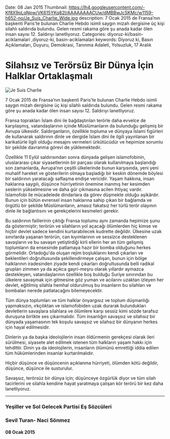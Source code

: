 Date: 08 Jan 2015
Thumbnail: https://lh4.googleusercontent.com/-Kf8X9pLqNpw/VK615YKq82I/AAAAAAAACUw/dMBBwJcSKMc/w1159-h652-no/Je_Suis_Charlie_Wide.jpg
description: 7 Ocak 2015 de Fransa’nın başkenti Paris’te bulunan Charlie Hebdo isimli saygın mizah dergisine üç kişi silahlı saldırıda bulundu. Gelen resmi rakama göre şu anada kadar ölen insan sayısı 12. Saldırıyı lanetliyoruz. 
Categories: diyoruz-ki/basin-aciklamalari ,diyoruz-ki, basin-aciklamalari
keywords: Diyoruz ki, Basın Açıklamaları, Duyuru, Demokrasi, Tanınma Adaleti, Yolsuzluk, 17 Aralık

# Silahsız ve Terörsüz Bir Dünya İçin Halklar Ortaklaşmalı

![Je Suis Charlie](https://lh4.googleusercontent.com/-Kf8X9pLqNpw/VK615YKq82I/AAAAAAAACUw/dMBBwJcSKMc/w1159-h652-no/Je_Suis_Charlie_Wide.jpg)

7 Ocak 2015 de Fransa’nın başkenti Paris’te bulunan Charlie Hebdo isimli saygın mizah dergisine üç kişi silahlı saldırıda bulundu. Gelen resmi rakama göre şu anada kadar ölen insan sayısı 12. Saldırıyı lanetliyoruz.

Fransa toprakları İslam dini ile bağdaştırılan terörle daha evvelce de karşılaşmış, vatandaşlarının içinde Müslümanların da bulunduğu gelişmiş bir Avrupa ülkesidir. Saldırganların, özellikle topluma ve dünyaya İslami figürleri de kullanarak saldırının dinle ve dergide İslam dini ile ilgili yayınlanan bir karikatürle ilgili olduğu mesajını vermeleri ürkütücüdür ve hepimize sorumlu bir şekilde davranma görevi de yüklemektedir.

Özellikle 11 Eylül saldırısından sonra dünyada gelişen islamofobinin, uluslararası çıkar siyasetlerinin bir parçası olarak kullanılmaya başlandığı son zamanlarda, Avrupa’nın çeşitli ülkelerinde bunun karşısında, yeni yeni muhalif hareket ve gösterilerin olmaya başladığı bir keskin dönemde böylesi bir saldırının yaratacağı saflaşma endişe vericidir. Yaşam hakkına, insan haklarına saygılı, düşünce hürriyetinin önemine inanmış her kesimden seslerin yükselmesine ve daha gür çıkmasına acilen ihtiyaç vardır. İslamofobi ile mücadelede dindarlara da görev düşmekte olduğu aşikârdır. Bunun için bütün evrensel insan haklarına sahip çıkan bir bağlamda ve örgütlü bir şekilde Müslümanların, amasız fakatsız her türlü terör olayının dinle ile bağlantısını ve gerekçelerini kesmeleri gerekir.

Bu saldırının faillerinin çıktığı Fransa toplumu aynı zamanda hepimize şunu da göstermiştir; terörün ve silahların yol açacağı ölümlerden hiç kimse ve hiçbir devlet sadece kendini kurtarabilecek kudrette değildir. Ülkesine uzak sınırlarda yaşanan terörün, can kıyımlarının ve sessizce desteklenen savaşların ve bu savaşın yetiştirdiği kirli ellerin her an tüm gelişmiş toplumların da ensesinde patlamaya hazır bir bomba olduğunu herkes görmelidir. Ortadoğu'da oluşan rejim boşluklarını kendi çıkarları ve beklentileri doğrultusunda şekillendirmeye çalışan, bunun için bölge halklarının iradesinden ziyade kendi çıkarları doğrultusunda belli radikal grupları zimmen ya da açıkca gayri-meşru olarak yıllardır aymazca destekleyen, vatandaşlarının özellikle boş bulduğu Suriye sınırından bu ülkelere savaşmak için gitmesine göz yuman ve acılarını uzaktan izleyen her devlet, eğitilmiş silahla hemhal oldurulmuş bu insanların bu silahları ve bombaları nerede patlatacağını bilemeyecektir.

Tüm dünya toplumları ve tüm halklar önyargısız ve toplum düşmanlığı yapmaksızın, ırkçılıktan ve islamofobiden uzak durarak bulundukları devletlerin savaşlara silahlara ve ölümlere karşı sessiz kimi sözde tarafsız duruşuna birlikte ses çıkarmalıdır. Tüm insanlığın savaşsız ve silahsız bir dünyada yaşamasının tek koşulu savaşsız ve silahsız bir dünyanın herkes için hayal edilmesidir.

Dinlerin ya da başka ideolojilerin insan öldürmenin gerekçesi olarak ileri sürülmesi, siyasete alet edilmek istenen tüm halkların yaşam hakkı için tehdittir. Dinin ya da ideolojilerin, insanların ölümünü emrettiği iddia edilen tüm hükümlerinden insanlar kurtarılmalıdır.

Hiçbir düşünce ve düşüncenin açıklanma hürriyeti, ölümden kötü değildir, düşünce, düşünce ile susturulur.

Savaşsız, terörsüz bir dünya için; düşünceye özgürlük diyor ve tüm silah tacirlerini ve silahla kendine hayat yaratmaya çalışan kör terörü bir kez daha lanetliyoruz.

---
 
### Yeşiller ve Sol Gelecek Partisi Eş Sözcüleri
### Sevil Turan- Naci Sönmez

#### 08 Ocak 2015

